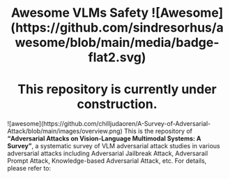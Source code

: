 <h1 align="center">Awesome VLMs Safety ![Awesome](https://github.com/sindresorhus/awesome/blob/main/media/badge-flat2.svg)</h1>


<h1 align="center">This repository is currently under construction.</h1>
![awesome](https://github.com/chilljudaoren/A-Survey-of-Adversarial-Attack/blob/main/images/overview.png)
This is the repository of <b><q>Adversarial Attacks on Vision-Language Multimodal Systems: A Survey</q></b>, a systematic survey of VLM adversarial attack studies in various adversarial attacks including Adversarial Jailbreak Attack, Adversarail Prompt Attack, Knowledge-based Adversarial Attack, etc. For details, please refer to:
